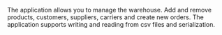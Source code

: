 The application allows you to manage the warehouse. Add and remove products, customers, suppliers, carriers and create new orders. The application supports writing and reading from csv files and serialization.
